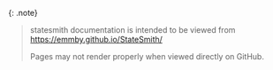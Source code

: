 {: .note}
> statesmith documentation is intended to be viewed from https://emmby.github.io/StateSmith/
>
> Pages may not render properly when viewed directly on GitHub.

